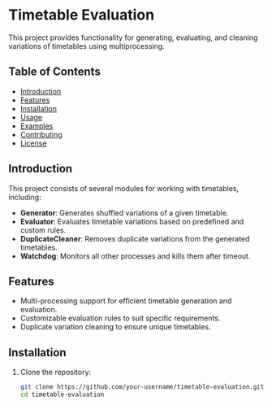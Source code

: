 # Timetable Evaluation

This project provides functionality for generating, evaluating, and cleaning variations of timetables using multiprocessing.

## Table of Contents

- [Introduction](#introduction)
- [Features](#features)
- [Installation](#installation)
- [Usage](#usage)
- [Examples](#examples)
- [Contributing](#contributing)
- [License](#license)

## Introduction

This project consists of several modules for working with timetables, including:

- **Generator**: Generates shuffled variations of a given timetable.
- **Evaluator**: Evaluates timetable variations based on predefined and custom rules.
- **DuplicateCleaner**: Removes duplicate variations from the generated timetables.
- **Watchdog**: Monitors all other processes and kills them after timeout.

## Features

- Multi-processing support for efficient timetable generation and evaluation.
- Customizable evaluation rules to suit specific requirements.
- Duplicate variation cleaning to ensure unique timetables.

## Installation

1. Clone the repository:

   ```bash
   git clone https://github.com/your-username/timetable-evaluation.git
   cd timetable-evaluation
